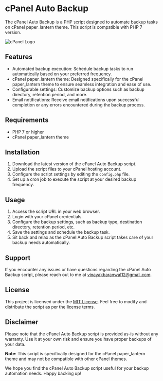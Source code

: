 # cPanel Auto Backup

The cPanel Auto Backup is a PHP script designed to automate backup tasks on cPanel paper_lantern theme. This script is compatible with PHP 7 version.

![cPanel Logo](https://upload.wikimedia.org/wikipedia/commons/thumb/c/c2/CPanel_logo.svg/2560px-CPanel_logo.svg.png)

## Features

- Automated backup execution: Schedule backup tasks to run automatically based on your preferred frequency.
- cPanel paper_lantern theme: Designed specifically for the cPanel paper_lantern theme to ensure seamless integration and ease of use.
- Configurable settings: Customize backup options such as backup directory, retention period, and more.
- Email notifications: Receive email notifications upon successful completion or any errors encountered during the backup process.

## Requirements

- PHP 7 or higher
- cPanel paper_lantern theme

## Installation

1. Download the latest version of the cPanel Auto Backup script.
2. Upload the script files to your cPanel hosting account.
3. Configure the script settings by editing the `config.php` file.
4. Set up a cron job to execute the script at your desired backup frequency.

## Usage

1. Access the script URL in your web browser.
2. Login with your cPanel credentials.
3. Configure the backup settings, such as backup type, destination directory, retention period, etc.
4. Save the settings and schedule the backup task.
5. Sit back and relax as the cPanel Auto Backup script takes care of your backup needs automatically.

## Support

If you encounter any issues or have questions regarding the cPanel Auto Backup script, please reach out to me at [vinayakbaranwal12@gmail.com](mailto:vinayakbaranwal12@gmail.com).

## License

This project is licensed under the [MIT License](LICENSE). Feel free to modify and distribute the script as per the license terms.

## Disclaimer

Please note that the cPanel Auto Backup script is provided as-is without any warranty. Use it at your own risk and ensure you have proper backups of your data.

**Note:** This script is specifically designed for the cPanel paper_lantern theme and may not be compatible with other cPanel themes.

We hope you find the cPanel Auto Backup script useful for your backup automation needs. Happy backing up!
